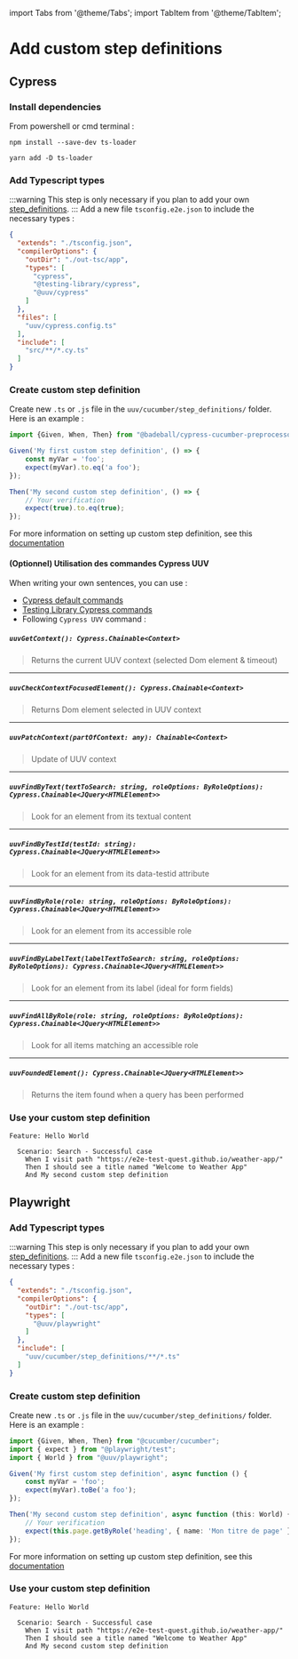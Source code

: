 import Tabs from '@theme/Tabs';
import TabItem from '@theme/TabItem';

# Add custom step definitions

## Cypress
### Install dependencies

From powershell or cmd terminal :

<Tabs>
<TabItem value="npm" label="Npm">

```shell
npm install --save-dev ts-loader
```

</TabItem>
<TabItem value="Yarn" label="Yarn">

```shell
yarn add -D ts-loader
```

</TabItem>
</Tabs>

### Add Typescript types
:::warning
This step is only necessary if you plan to add your own [step_definitions](/docs/wordings/add-custom-step-definition).
:::
Add a new file `tsconfig.e2e.json` to include the necessary types :

```json title='tsconfig.e2e.json'
{
  "extends": "./tsconfig.json",
  "compilerOptions": {
    "outDir": "./out-tsc/app",
    "types": [
      "cypress",
      "@testing-library/cypress",
      "@uuv/cypress"
    ]
  },
  "files": [
    "uuv/cypress.config.ts"
  ],
  "include": [
    "src/**/*.cy.ts"
  ]
}
```

### Create custom step definition
Create new `.ts` or `.js` file in the `uuv/cucumber/step_definitions/` folder.<br/>
Here is an example :
```typescript title='uuv/cucumber/step_definitions/my-custom-step-definitions.ts'
import {Given, When, Then} from "@badeball/cypress-cucumber-preprocessor";

Given('My first custom step definition', () => {
    const myVar = 'foo';
    expect(myVar).to.eq('a foo');
});

Then('My second custom step definition', () => {
    // Your verification
    expect(true).to.eq(true);
});

```
For more information on setting up custom step definition, see this [documentation](https://cucumber.io/docs/cucumber/step-definitions/?sbsearch=step+definition&lang=javascript)

#### (Optionnel) Utilisation des commandes Cypress UUV
When writing your own sentences, you can use :
- [Cypress default commands](https://docs.cypress.io/api/table-of-contents#Commands) 
- [Testing Library Cypress commands](https://testing-library.com/docs/cypress-testing-library/intro#usage)
- Following `Cypress UVV` command :

##### `uuvGetContext(): Cypress.Chainable<Context>`
> Returns the current UUV context (selected Dom element & timeout)

---

##### `uuvCheckContextFocusedElement(): Cypress.Chainable<Context>`
> Returns Dom element selected in UUV context

---

##### `uuvPatchContext(partOfContext: any): Chainable<Context>`
> Update of UUV context

---

##### `uuvFindByText(textToSearch: string, roleOptions: ByRoleOptions): Cypress.Chainable<JQuery<HTMLElement>>`
> Look for an element from its textual content

---

##### `uuvFindByTestId(testId: string): Cypress.Chainable<JQuery<HTMLElement>>`
> Look for an element from its data-testid attribute

---

##### `uuvFindByRole(role: string, roleOptions: ByRoleOptions): Cypress.Chainable<JQuery<HTMLElement>>`
> Look for an element from its accessible role

---

##### `uuvFindByLabelText(labelTextToSearch: string, roleOptions: ByRoleOptions): Cypress.Chainable<JQuery<HTMLElement>>`
> Look for an element from its label (ideal for form fields)

---

##### `uuvFindAllByRole(role: string, roleOptions: ByRoleOptions): Cypress.Chainable<JQuery<HTMLElement>>`
> Look for all items matching an accessible role

---

##### `uuvFoundedElement(): Cypress.Chainable<JQuery<HTMLElement>>`
> Returns the item found when a query has been performed

### Use your custom step definition
```gherkin title='uuv/e2e/first-test.feature'
Feature: Hello World

  Scenario: Search - Successful case
    When I visit path "https://e2e-test-quest.github.io/weather-app/"
    Then I should see a title named "Welcome to Weather App"
    And My second custom step definition
```

## Playwright

### Add Typescript types
:::warning
This step is only necessary if you plan to add your own [step_definitions](/docs/wordings/add-custom-step-definition).
:::
Add a new file `tsconfig.e2e.json` to include the necessary types :

```json title='tsconfig.e2e.json'
{
  "extends": "./tsconfig.json",
  "compilerOptions": {
    "outDir": "./out-tsc/app",
    "types": [
      "@uuv/playwright"
    ]
  },
  "include": [
    "uuv/cucumber/step_definitions/**/*.ts"
  ]
}
```

### Create custom step definition
Create new `.ts` or `.js` file in the `uuv/cucumber/step_definitions/` folder.<br/>
Here is an example :
```typescript title='uuv/cucumber/step_definitions/my-custom-step-definitions.ts'
import {Given, When, Then} from "@cucumber/cucumber";
import { expect } from "@playwright/test";
import { World } from "@uuv/playwright";

Given('My first custom step definition', async function () {
    const myVar = 'foo';
    expect(myVar).toBe('a foo');
});

Then('My second custom step definition', async function (this: World) {
    // Your verification
    expect(this.page.getByRole('heading', { name: 'Mon titre de page' })).toBeVisible();
});
```
For more information on setting up custom step definition, see this [documentation](https://cucumber.io/docs/cucumber/step-definitions/?sbsearch=step+definition&lang=javascript)

### Use your custom step definition
```gherkin title='uuv/e2e/first-test.feature'
Feature: Hello World

  Scenario: Search - Successful case
    When I visit path "https://e2e-test-quest.github.io/weather-app/"
    Then I should see a title named "Welcome to Weather App"
    And My second custom step definition
```
